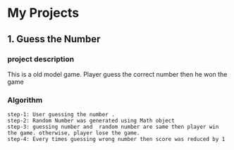 # My Projects
## 1. Guess the Number
### project description
  This is a old model game. Player guess the correct number then he won the game
### Algorithm
    step-1: User guessing the number . 
    step-2: Random Number was generated using Math object
    step-3: guessing number and  random number are same then player win the game. otherwise, player lose the game. 
    step-4: Every times guessing wrong number then score was reduced by 1
    

